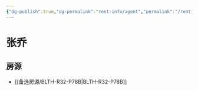 ```yaml
---
{"dg-publish":true,"dg-permalink":"rent-info/agent","permalink":"/rent-info/agent/"}
---
```



# 张乔

## 房源

- [[备选房源/BLTH-R32-P78B\|BLTH-R32-P78B]]

